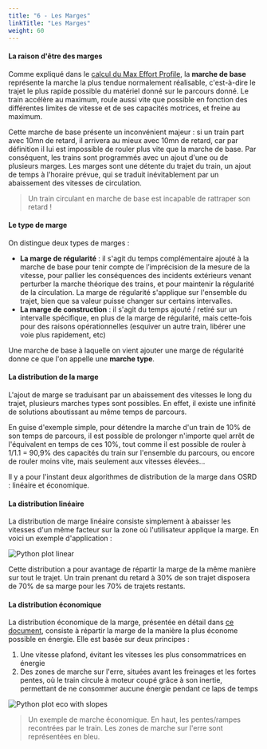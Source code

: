 ```yaml
---
title: "6 - Les Marges"
linkTitle: "Les Marges"
weight: 60
---
```


#### La raison d'être des marges

Comme expliqué dans le [calcul du Max Effort Profile](../pipeline/#calcul-du-max-effort-profile), la **marche de base**
représente la marche la plus tendue normalement réalisable, c'est-à-dire le trajet le plus rapide possible du matériel
donné sur le parcours donné. Le train accélère au maximum, roule aussi vite que possible en fonction des différentes
limites de vitesse et de ses capacités motrices, et freine au maximum.

Cette marche de base présente un inconvénient majeur : si un train part avec 10mn de retard, il arrivera au mieux avec
10mn de retard, car par définition il lui est impossible de rouler plus vite que la marche de base. Par conséquent, les
trains sont programmés avec un ajout d'une ou de plusieurs marges. Les marges sont une détente du trajet du train, un
ajout de temps à l'horaire prévue, qui se traduit inévitablement par un abaissement des vitesses de circulation.

> Un train circulant en marche de base est incapable de rattraper son retard !

#### Le type de marge

On distingue deux types de marges :

- **La marge de régularité** : il s'agit du temps complémentaire ajouté à la marche de base pour tenir compte de
l’imprécision de la mesure de la vitesse, pour pallier les conséquences des incidents extérieurs venant perturber
la marche théorique des trains, et pour maintenir la régularité de la circulation. La marge de régularité s'applique sur
l'ensemble du trajet, bien que sa valeur puisse changer sur certains intervalles.
- **La marge de construction** : il s'agit du temps ajouté / retiré sur un intervalle spécifique, en plus de la marge de
régularité, mais cette-fois pour des raisons opérationnelles (esquiver un autre train, libérer une voie plus rapidement, etc)

Une marche de base à laquelle on vient ajouter une marge de régularité donne ce que l'on appelle une **marche type**.

#### La distribution de la marge

L'ajout de marge se traduisant par un abaissement des vitesses le long du trajet, plusieurs marches types sont possibles.
En effet, il existe une infinité de solutions aboutissant au même temps de parcours.

En guise d'exemple simple, pour
détendre la marche d'un train de 10% de son temps de parcours, il est possible de prolonger n'importe quel arrêt de
l'équivalent en temps de ces 10%, tout comme il est possible de rouler à 1/1.1 = 90,9% des capacités du train sur
l'ensemble du parcours, ou encore de rouler moins vite, mais seulement aux vitesses élevées...

Il y a pour l'instant deux algorithmes de distribution de la marge dans OSRD : linéaire et économique.

#### La distribution linéaire

La distribution de marge linéaire consiste simplement à abaisser les vitesses d'un même facteur sur la zone où l'utilisateur
applique la marge. En voici un exemple d'application :

![Python plot linear](../python_plot_linear.png)

Cette distribution a pour avantage de répartir la marge de la même manière sur tout le trajet. Un train prenant du retard
à 30% de son trajet disposera de 70% de sa marge pour les 70% de trajets restants.

#### La distribution économique

La distribution économique de la marge, présentée en détail dans [ce document](../MARECO.pdf), consiste à répartir la
marge de la manière la plus économe possible en énergie. Elle est basée sur deux principes :
1. Une vitesse plafond, évitant les vitesses les plus consommatrices en énergie
2. Des zones de marche sur l'erre, situées avant les freinages et les fortes pentes, où le train circule à moteur coupé
   grâce à son inertie, permettant de ne consommer aucune énergie pendant ce laps de temps

![Python plot eco with slopes](../python_plot_eco_w_slopes.png)

> Un exemple de marche économique. En haut, les pentes/rampes recontrées par le train. Les zones de marche sur l'erre sont représentées en bleu.